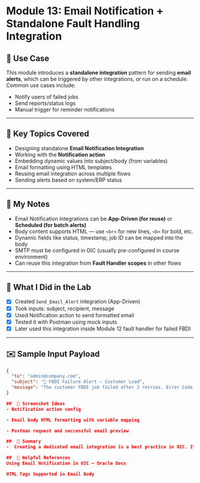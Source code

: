 # Module 13: Email Notification + Standalone Fault Handling Integration

## 🔧 Use Case
This module introduces a **standalone integration** pattern for sending **email alerts**, which can be triggered by other integrations, or run on a schedule. Common use cases include:
- Notify users of failed jobs
- Send reports/status logs
- Manual trigger for reminder notifications

---

## 🔑 Key Topics Covered
- Designing standalone **Email Notification Integration**
- Working with the **Notification action**
- Embedding dynamic values into subject/body (from variables)
- Email formatting using HTML templates
- Reusing email integration across multiple flows
- Sending alerts based on system/ERP status

---

## 🧠 My Notes
- Email Notification integrations can be **App-Driven (for reuse)** or **Scheduled (for batch alerts)**
- Body content supports HTML — use `<br>` for new lines, `<b>` for bold, etc.
- Dynamic fields like status, timestamp, job ID can be mapped into the body
- SMTP must be configured in OIC (usually pre-configured in course environment)
- Can reuse this integration from **Fault Handler scopes** in other flows

---

## 🧪 What I Did in the Lab
- [x] Created `Send_Email_Alert` integration (App-Driven)
- [x] Took inputs: subject, recipient, message
- [x] Used Notification action to send formatted email
- [x] Tested it with Postman using mock inputs
- [x] Later used this integration inside Module 12 fault handler for failed FBDI

---

## ✉️ Sample Input Payload
```json
{
  "to": "admin@company.com",
  "subject": "🔴 FBDI Failure Alert – Customer Load",
  "message": "The customer FBDI job failed after 3 retries. Error Code: FTP404<br><br>Time: 2025-08-04 10:30 PM"
}

##  📎 Screenshot Ideas
- Notification action config

- Email body HTML formatting with variable mapping

- Postman request and successful email preview

##  📌 Summary
-  Creating a dedicated email integration is a best practice in OIC. It simplifies alerting, avoids duplication, and brings clarity in monitoring batch and real-time flows. It’s also easily callable from App-Driven or Scheduled flows.

##  🔗 Helpful References
Using Email Notification in OIC – Oracle Docs

HTML Tags Supported in Email Body

